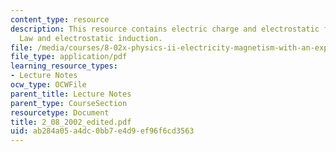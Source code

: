 ```yaml
---
content_type: resource
description: This resource contains electric charge and electrostatic force, Coulomb?s
  Law and electrostatic induction.
file: /media/courses/8-02x-physics-ii-electricity-magnetism-with-an-experimental-focus-spring-2005/ab284a05a4dc0bb7e4d9ef96f6cd3563_2_08_2002_edited.pdf
file_type: application/pdf
learning_resource_types:
- Lecture Notes
ocw_type: OCWFile
parent_title: Lecture Notes
parent_type: CourseSection
resourcetype: Document
title: 2_08_2002_edited.pdf
uid: ab284a05-a4dc-0bb7-e4d9-ef96f6cd3563
---
```

